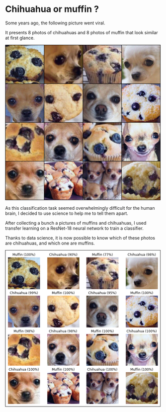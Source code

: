 # Chihuahua or muffin ?

Some years ago, the following picture went viral.

It presents 8 photos of chihuahuas and 8 photos of muffin that look similar at first glance.

<img src="pictures.png" width="500px" />

As this classification task seemed overwhelmingly difficult for the human brain, I decided to use science to help me to tell them apart.

After collecting a bunch a pictures of muffins and chihuahuas, I used transfer learning on a ResNet-18 neural network to train a classifier.

Thanks to data science, it is now possible to know which of these photos are chihuahuas, and which one are muffins.

<img src="prediction.png" width="500px" />